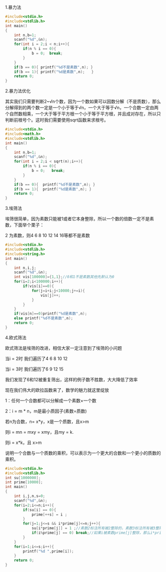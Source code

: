 1.暴力法

 ```c
 #include<stdio.h>
 #include<stdlib.h>
 int main()
 {
     int n,b=1;
     scanf("%d",&n);
     for(int i = 2;i < n;i++){
         if(n % i == 0){
             b = 0;  break;
         }
     }
     if(b == 0){ printf("%d不是素数",n); }
     if(b == 1){ printf("%d是素数",n);   }
     return 0;
 }
 ```

2.暴力法优化

其实我们只需要判断2~√n个数，因为一个数如果可以因数分解（不是质数），那么分解得到的两个数一定是一个小于等于√n，一个大于等于√n，一个合数一定由两个自然数相乘，一个大于等于平方根一个小于等于平方根，并且成对存在，所以只判断前根号个。这时我们需要使用sqrt函数来求根号。

```c
#include<stdio.h>
#include<math.h>
#include<stdlib.h>
int main()
{
    int n,b=1;
    scanf("%d",&n);
    for(int i = 2;i < sqrt(n);i++){
        if(n % i == 0){
            b = 0;   break;
        }
    }
    if(b == 0){  printf("%d不是素数",n); }
    if(b == 1){  printf("%d是素数",n); }
    return 0;
}
```

3.埃筛法

埃筛很简单，因为素数只能被1或者它本身整除，所以一个数的倍数一定不是素数，下面举个栗子：

2 为素数，则4 6 8 10 12 14 16等都不是素数

```c
#include<stdio.h>
#include<stdlib.h>
#include<string.h>
int main()
{
    int n,i,j;
    scanf("%d",&n);
    int vis[100000]={1,1};//0和1不是素数其他先默认为0
    for(i=2;i<100000;i++){
        if(vis[i]==0){
            for(j=i+i;j<10000;j+=i){
                vis[j]++;
            }
        }
    }
    if(vis[n]==0)printf("%d是素数",n);
    else printf("%d不是素数",n);
    return 0;
}
```

4.欧式筛法

欧式筛法是埃筛的改进，相信大家一定注意到了埃筛的小问题

当i = 2时 我们遍历了4 6 8 10 12

当i = 3时 我们遍历了6 9 12 15

我们发现了6和12被重复筛出，这样的例子数不胜数，大大降低了效率

现在我们伟大的欧拉函数来了，数学的魅力就这里绽放

1：任何一个合数都可以分解成一个素数×一个数

2：i = m * n，m是最小质因子(素数=质数)

若n为合数，n= x*y，x是一个质数，且x>m

则i = mn = mxy = xmy，且my = k.

则i = x*k，且 x>m

说明一个合数与一个质数的乘积，可以表示为一个更大的合数和一个更小的质数的乘积。

```c
#include<stdio.h>
#include<stdlib.h>
int su[1000000];
int prime[10000];
int main()
{
    int i,j,n,s=0;
    scanf("%d",&n);
    for(i=2;i<=n;i++){
        if(su[i] == 0){
            prime[++s] = i ;
        }
        for(j=1;j<=s && i*prime[j]<=n;j++){
            su[i*prime[j]] = 1 ;//素数2标注所有被2整除的，素数3标注所有被3整除但是不被2整除的
            if(i%prime[j] == 0) break;//如果i被素数prime[j]整除，那么i*prime[j+1]也被prime[j]整除，不需要再向下标记了，prime[j+n]*i会被prime[j]标记的
        }
    }
    for(i=1;i<=s;i++){
        printf("%d ",prime[i]);
    }
    return 0;
}
```


